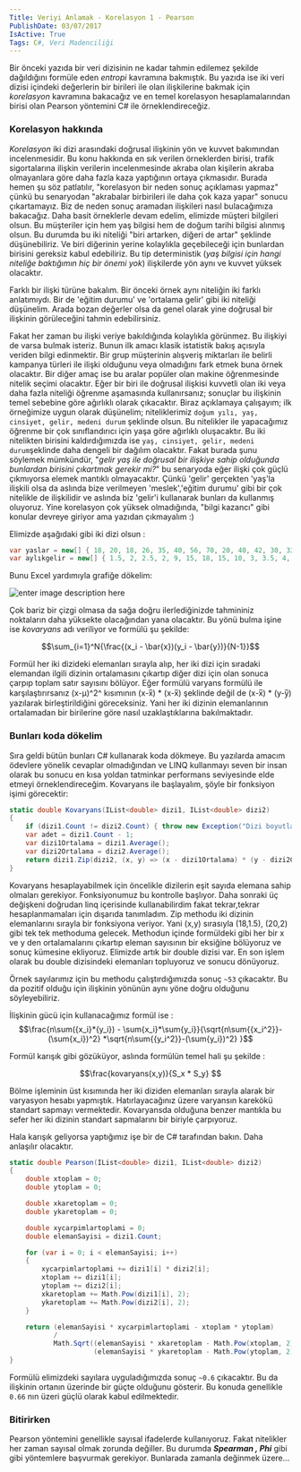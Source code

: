 ```yaml
---
Title: Veriyi Anlamak - Korelasyon 1 - Pearson
PublishDate: 03/07/2017
IsActive: True
Tags: C#, Veri Madenciliği
---
```


Bir önceki yazıda bir veri dizisinin ne kadar tahmin edilemez şekilde dağıldığını formüle eden _entropi_ kavramına bakmıştık. Bu yazıda ise iki veri dizisi içindeki değerlerin bir birileri ile olan ilişkilerine bakmak için _korelasyon_ kavramına bakacağız ve en temel korelasyon hesaplamalarından birisi olan Pearson yöntemini C# ile örneklendireceğiz.

### Korelasyon hakkında
_Korelasyon_ iki dizi arasındaki doğrusal ilişkinin yön ve kuvvet bakımından incelenmesidir. Bu konu hakkında en sık verilen örneklerden birisi, trafik sigortalarına ilişkin verilerin incelenmesinde akraba olan kişilerin akraba olmayanlara göre daha fazla kaza yaptığının ortaya çıkmasıdır. Burada hemen şu söz patlatılır, "korelasyon bir neden sonuç açıklaması yapmaz" çünkü bu senaryodan "akrabalar birbirileri ile daha çok kaza yapar" sonucu çıkartamayız. Biz de neden sonuç aramadan ilişkileri nasıl bulacağımıza bakacağız. Daha basit örneklerle devam edelim, elimizde müşteri bilgileri olsun. Bu müşteriler için hem yaş bilgisi hem de doğum tarihi bilgisi alınmış olsun. Bu durumda bu iki niteliği "biri artarken, diğeri de artar" şeklinde düşünebiliriz. Ve biri diğerinin yerine kolaylıkla geçebileceği için bunlardan birisini gereksiz kabul edebiliriz. Bu tip deterministik (_yaş bilgisi için hangi niteliğe baktığımın hiç bir önemi yok_) ilişkilerde yön aynı ve kuvvet yüksek olacaktır.

Farklı bir ilişki türüne bakalım. Bir önceki örnek aynı niteliğin iki farklı anlatımıydı. Bir de 'eğitim durumu' ve 'ortalama gelir' gibi iki niteliği düşünelim. Arada bozan değerler olsa da genel olarak yine doğrusal bir ilişkinin görüleceğini tahmin edebilirsiniz. 

Fakat her zaman bu ilişki veriye bakıldığında kolaylıkla görünmez. Bu ilişkiyi de varsa bulmak isteriz. Bunun ilk amacı klasik istatistik bakış açısıyla veriden bilgi edinmektir. Bir grup müşterinin alışveriş miktarları ile belirli kampanya türleri ile ilişki olduğunu veya olmadığını fark etmek buna örnek olacaktır. Bir diğer amaç ise bu aralar popüler olan makine öğrenmesinde nitelik seçimi olacaktır. Eğer bir biri ile doğrusal ilişkisi kuvvetli olan iki veya daha fazla niteliği öğrenme aşamasında kullanırsanız; sonuçlar bu ilişkinin temel sebebine göre ağırlıklı olarak çıkacaktır. Biraz açıklamaya çalışayım; ilk örneğimize uygun olarak düşünelim; niteliklerimiz `doğum yılı, yaş, cinsiyet, gelir, medeni durum` şeklinde olsun. Bu nitelikler ile yapacağımız öğrenme bir çok sınıflandırıcı için yaşa göre ağırlıklı oluşacaktır. Bu iki nitelikten birisini kaldırdığımızda ise `yaş, cinsiyet, gelir, medeni durum`şeklinde daha dengeli bir dağılım olacaktır. Fakat burada şunu söylemek mümkündür, "_gelir yaş ile doğrusal bir ilişkiye sahip olduğunda bunlardan birisini çıkartmak  gerekir mi?_" bu senaryoda eğer ilişki çok güçlü çıkmıyorsa elemek mantıklı olmayacaktır. Çünkü 'gelir' gerçekten 'yaş'la ilişkili olsa da aslında bize verilmeyen 'meslek','eğitim durumu' gibi bir çok nitelikle de ilişkilidir ve aslında biz 'gelir'i kullanarak bunları da kullanmış oluyoruz. Yine korelasyon çok yüksek olmadığında, "bilgi kazancı" gibi konular devreye giriyor ama yazıdan çıkmayalım :)

Elimizde aşağıdaki gibi iki dizi olsun :

```csharp
var yaslar = new[] { 18, 20, 18, 26, 35, 40, 56, 70, 20, 40, 42, 30, 32, 19, 45 };
var aylıkgelir = new[] { 1.5, 2, 2.5, 2, 9, 15, 18, 15, 10, 3, 3.5, 4, 2, 12, 10 };
```

Bunu Excel yardımıyla grafiğe dökelim:

![enter image description here](grafik1.PNG)

Çok bariz bir çizgi olmasa da sağa doğru ilerlediğinizde tahmininiz noktaların daha yüksekte olacağından yana olacaktır. Bu yönü bulma işine ise _kovaryans_ adı veriliyor ve formülü şu şekilde:

$$\sum_{i=1}^N{\frac{(x_i - \bar{x})(y_i - \bar{y})}{N-1}}$$


Formül her iki dizideki elemanları sırayla alıp, her iki dizi için sıradaki elemandan ilgili dizinin ortalamasını çıkartıp diğer dizi için olan sonuca çarpıp toplam satır sayısını bölüyor. Eğer formülü varyans formülü ile karşılaştırırsanız (x-μ)^2^ kısımının  (x-x̅) * (x-x̅) şeklinde değil de  (x-x̅) * (y-y̅) yazılarak birleştirildiğini göreceksiniz. Yani her iki dizinin elemanlarının ortalamadan bir birilerine göre nasıl uzaklaştıklarına bakılmaktadır.

### Bunları koda dökelim

Sıra geldi bütün bunları C# kullanarak koda dökmeye. Bu yazılarda amacım ödevlere yönelik cevaplar olmadığından ve LINQ kullanmayı seven bir insan olarak bu sonucu en kısa yoldan tatminkar performans seviyesinde elde etmeyi örneklendireceğim. Kovaryans ile başlayalım, şöyle bir fonksiyon işimi görecektir:


```csharp
static double Kovaryans(IList<double> dizi1, IList<double> dizi2)
{
	if (dizi1.Count != dizi2.Count) { throw new Exception("Dizi boyutları eşit olmalıdır."); }
	var adet = dizi1.Count - 1;
	var dizi1Ortalama = dizi1.Average();
	var dizi2Ortalama = dizi2.Average();
	return dizi1.Zip(dizi2, (x, y) => (x - dizi1Ortalama) * (y - dizi2Ortalama) / adet).Sum();
}
```

Kovaryans hesaplayabilmek için öncelikle dizilerin eşit sayıda elemana sahip olmaları gerekiyor. Fonksiyonumuz bu kontrolle başlıyor. Daha sonraki üç değişkeni doğrudan linq içerisinde kullanabilirdim fakat tekrar,tekrar hesaplanmamaları için dışarıda tanımladım. Zip methodu iki dizinin elemanlarını sırayla bir fonksiyona veriyor. Yani (x,y) sırasıyla (18,1.5), (20,2) gibi tek tek methoduma gelecek. Methodun içinde formüldeki gibi her bir x ve y den ortalamalarını çıkartıp eleman sayısının bir eksiğine bölüyoruz ve sonuç kümesine ekliyoruz. Elimizde artık bir double dizisi var. En son işlem olarak bu double dizisindeki elemanları topluyoruz ve sonucu dönüyoruz.

Örnek sayılarımız için bu methodu çalıştırdığımızda sonuç `~53` çıkacaktır. Bu da pozitif olduğu için ilişkinin yönünün aynı yöne doğru olduğunu söyleyebiliriz.

İlişkinin gücü için kullanacağımız formül ise : 
$$\frac{n\sum({x_i}*{y_i}) - \sum{x_i}*\sum{y_i}}{\sqrt{n\sum{{x_i^2}}-(\sum{x_i})^2} *\sqrt{n\sum{{y_i^2}}-(\sum{y_i})^2} }$$

Formül karışık gibi gözüküyor, aslında formülün temel hali şu şekilde :

$$\frac{kovaryans(x,y)}{S_x * S_y} $$

Bölme işleminin üst kısımında her iki diziden elemanları sırayla alarak bir varyasyon hesabı yapmıştık. Hatırlayacağınız üzere varyansın karekökü standart sapmayı vermektedir. Kovaryansda olduğuna benzer mantıkla bu sefer her iki dizinin standart sapmalarını bir biriyle çarpıyoruz. 

Hala karışık geliyorsa yaptığımız işe bir de C# tarafından bakın. Daha anlaşılır olacaktır.

```csharp
static double Pearson(IList<double> dizi1, IList<double> dizi2)
{
    double xtoplam = 0;
    double ytoplam = 0;

    double xkaretoplam = 0;
    double ykaretoplam = 0;

    double xycarpimlartoplami = 0;
    double elemanSayisi = dizi1.Count;

    for (var i = 0; i < elemanSayisi; i++)
    {
        xycarpimlartoplami += dizi1[i] * dizi2[i];
        xtoplam += dizi1[i];
        ytoplam += dizi2[i];
        xkaretoplam += Math.Pow(dizi1[i], 2);
        ykaretoplam += Math.Pow(dizi2[i], 2);
    }

    return (elemanSayisi * xycarpimlartoplami - xtoplam * ytoplam)
           /
           Math.Sqrt((elemanSayisi * xkaretoplam - Math.Pow(xtoplam, 2)) *
                     (elemanSayisi * ykaretoplam - Math.Pow(ytoplam, 2)));
}
```

 Formülü elimizdeki sayılara uyguladığımızda sonuç `~0.6` çıkacaktır. Bu da ilişkinin ortanın üzerinde bir güçte olduğunu gösterir. Bu konuda genellikle `0.66` nın üzeri güçlü olarak kabul edilmektedir.


### Bitirirken

Pearson yöntemini genellikle sayısal ifadelerde kullanıyoruz. Fakat nitelikler her zaman sayısal olmak zorunda değiller. Bu durumda **_Spearman , Phi_** gibi gibi yöntemlere başvurmak gerekiyor. Bunlarada zamanla değinmek üzere... 
